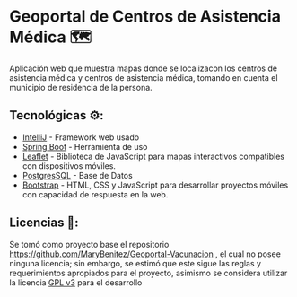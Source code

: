 # Geoportal de Centros de Asistencia Médica  🗺️
Aplicación web que muestra mapas donde se localizacon los centros de asistencia médica y centros de asistencia médica, tomando en cuenta el municipio de residencia de la persona.

## Tecnológicas ⚙️:
* [IntelliJ](https://www.jetbrains.com/es-es/idea/) - Framework web usado
* [Spring Boot](https://spring.io/projects/spring-boot) - Herramienta de uso
* [Leaflet](https://leafletjs.com/) - Biblioteca de JavaScript para mapas interactivos compatibles con dispositivos móviles.
* [PostgresSQL](https://www.postgresql.org/) - Base de Datos
* [Bootstrap](https://getbootstrap.com/) - HTML, CSS y JavaScript para desarrollar proyectos móviles con capacidad de respuesta en la web.


## Licencias 📄:
Se tomó como proyecto base el repositorio https://github.com/MaryBenitez/Geoportal-Vacunacion , el cual no posee ninguna licencia; sin embargo, se estimó que este sigue las reglas y requerimientos apropiados para el proyecto, asimismo se considera utilizar la licencia [GPL v3](https://www.gnu.org/licenses/gpl-3.0.html) para el desarrollo
